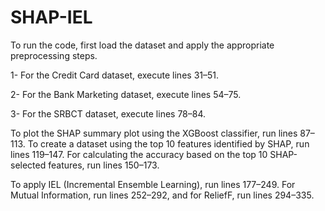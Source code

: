 # SHAP-IEL

To run the code, first load the dataset and apply the appropriate preprocessing steps.

   1- For the Credit Card dataset, execute lines 31–51.
   
   2- For the Bank Marketing dataset, execute lines 54–75.
   
   3- For the SRBCT dataset, execute lines 78–84.

To plot the SHAP summary plot using the XGBoost classifier, run lines 87–113. To create a dataset using the top 10 features identified by SHAP, run lines 119–147. For calculating the accuracy based on the top 10 SHAP-selected features, run lines 150–173.

To apply IEL (Incremental Ensemble Learning), run lines 177–249. For Mutual Information, run lines 252–292, and for ReliefF, run lines 294–335.
